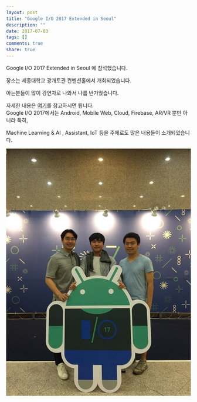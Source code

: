 ```yaml
---
layout: post
title: "Google I/O 2017 Extended in Seoul"
description: ""
date: 2017-07-03
tags: []
comments: true
share: true
---
```


  

Google I/O 2017 Extended in Seoul 에 참석했습니다.

장소는 세종대학교 광개토관 컨벤션홀에서 개최되었습니다.

  
아는분들이 많이 강연자로 나와서 나름 반가웠습니다.

자세한 내용은 [여기](https://io-extended-seoul-17.firebaseapp.com/team/)를 참고하시면 됩니다.  
Google I/O 2017에서는 Android, Mobile Web, Cloud, Firebase, AR/VR 뿐만 아니라 특히,

Machine Learning & AI , Assistant, IoT 등을 주제로도 많은 내용들이 소개되었습니다.

  

![](/assets/images/posts/769/232007345959AC22386AF0.JPEG)

  

